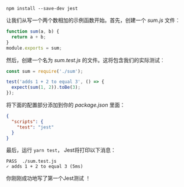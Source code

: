 `npm install --save-dev jest`

让我们从写一个两个数相加的示例函数开始。首先，创建一个 *sum.js* 文件︰
```js
function sum(a, b) {
  return a + b;
}
module.exports = sum;
```
然后，创建一个名为 *sum.test.js* 的文件。这将包含我们的实际测试︰
```js
const sum = require('./sum');

test('adds 1 + 2 to equal 3', () => {
  expect(sum(1, 2)).toBe(3);
});
```
将下面的配置部分添加到你的 *package.json* 里面：
```json
{
  "scripts": {
    "test": "jest"
  }
}
```
最后，运行 `yarn test`， Jest将打印以下消息：
```shell
PASS  ./sum.test.js
✓ adds 1 + 2 to equal 3 (5ms)
```
你刚刚成功地写了第一个Jest测试 ！